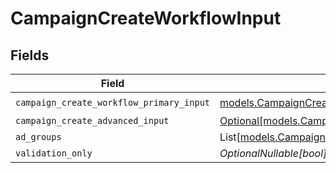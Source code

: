 # CampaignCreateWorkflowInput


## Fields

| Field                                                                                                    | Type                                                                                                     | Required                                                                                                 | Description                                                                                              |
| -------------------------------------------------------------------------------------------------------- | -------------------------------------------------------------------------------------------------------- | -------------------------------------------------------------------------------------------------------- | -------------------------------------------------------------------------------------------------------- |
| `campaign_create_workflow_primary_input`                                                                 | [models.CampaignCreateWorkflowPrimaryInput](../models/campaigncreateworkflowprimaryinput.md)             | :heavy_check_mark:                                                                                       | N/A                                                                                                      |
| `campaign_create_advanced_input`                                                                         | [Optional[models.CampaignCreateWorkflowAdvancedInput]](../models/campaigncreateworkflowadvancedinput.md) | :heavy_minus_sign:                                                                                       | N/A                                                                                                      |
| `ad_groups`                                                                                              | List[[models.CampaignCreationAdGroupInput](../models/campaigncreationadgroupinput.md)]                   | :heavy_minus_sign:                                                                                       | N/A                                                                                                      |
| `validation_only`                                                                                        | *OptionalNullable[bool]*                                                                                 | :heavy_minus_sign:                                                                                       | N/A                                                                                                      |